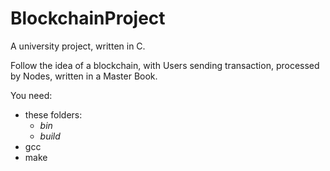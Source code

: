 # BlockchainProject
A university project, written in C.

Follow the idea of a blockchain, with Users sending transaction, processed by Nodes, written in a Master Book.

You need:
- these folders:
   - *bin*
   - *build*
- gcc
- make
